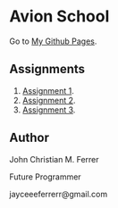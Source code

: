 # Avion School
Go to [My Github Pages](https://buuloooy0318.github.io/batch6-activities/).



## Assignments
1. [Assignment 1](https://buuloooy0318.github.io/batch6-activities/HTML/Assignment-1/index.html).
2. [Assignment 2](https://buuloooy0318.github.io/batch6-activities/Assignment-2/index.html).
3. [Assignment 3](https://buuloooy0318.github.io/batch6-activities/Assignment-3%20TributePage/index.html).



## Author
<p>John Christian M. Ferrer</p>
<p>Future Programmer</p>
<p>jayceeeferrerr@gmail.com</p>
